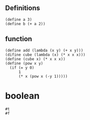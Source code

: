 ## Definitions
```racket
(define a 3)
(define b (+ a 2))
```

## function
```racket
(define add (lambda (x y) (+ x y)))
(difine cube (lambda (x) (* x x x)))
(define (cube x) (* x x x))
(define (pow x y)
  (if (= y 0)
      1
      (* x (pow x (-y 1)))))
```

# boolean
```racket
#t
#f
````
